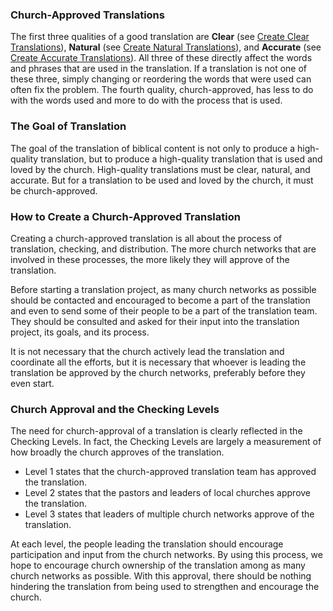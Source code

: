 
### Church-Approved Translations

The first three qualities of a good translation are **Clear** (see [Create Clear Translations](../guidelines-clear/01.md)), **Natural** (see [Create Natural Translations](../guidelines-natural/01.md)), and **Accurate** (see [Create Accurate Translations](../guidelines-accurate/01.md)). All three of these directly affect the words and phrases that are used in the translation. If a translation is not one of these three, simply changing or reordering the words that were used can often fix the problem. The fourth quality, church-approved, has less to do with the words used and more to do with the process that is used. 

### The Goal of Translation

The goal of the translation of biblical content is not only to produce a high-quality translation, but to produce a high-quality translation that is used and loved by the church. High-quality translations must be clear, natural, and accurate. But for a translation to be used and loved by the church, it must be church-approved. 

### How to Create a Church-Approved Translation

Creating a church-approved translation is all about the process of translation, checking, and distribution. The more church networks that are involved in these processes, the more likely they will approve of the translation.

Before starting a translation project, as many church networks as possible should be contacted and encouraged to become a part of the translation and even to send some of their people to be a part of the translation team. They should be consulted and asked for their input into the translation project, its goals, and its process. 

It is not necessary that the church actively lead the translation and coordinate all the efforts, but it is necessary that whoever is leading the translation be approved by the church networks, preferably before they even start. 

### Church Approval and the Checking Levels

The need for church-approval of a translation is clearly reflected in the Checking Levels. In fact, the Checking Levels are largely a measurement of how broadly the church approves of the translation. 

* Level 1 states that the church-approved translation team has approved the translation. 
* Level 2 states that the pastors and leaders of local churches approve the translation.
* Level 3 states that leaders of multiple church networks approve of the translation. 

At each level, the people leading the translation should encourage participation and input from the church networks. By using this process, we hope to encourage church ownership of the translation among as many church networks as possible. With this approval, there should be nothing hindering the translation from being used to strengthen and encourage the church.